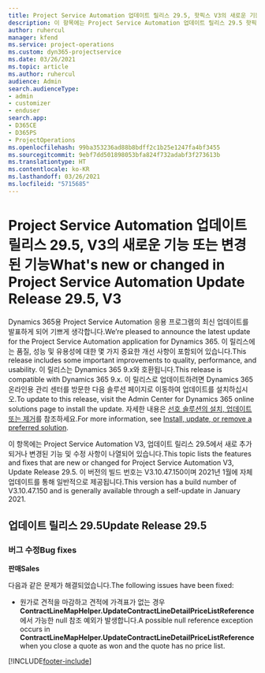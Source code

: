 ```yaml
---
title: Project Service Automation 업데이트 릴리스 29.5, 핫픽스 V3의 새로운 기능 또는 변경된 기능
description: 이 항목에는 Project Service Automation 업데이트 릴리스 29.5 핫픽스, V3에서 사용할 수 있는 기능 및 수정 사항이 나열되어 있습니다.
author: ruhercul
manager: kfend
ms.service: project-operations
ms.custom: dyn365-projectservice
ms.date: 03/26/2021
ms.topic: article
ms.author: ruhercul
audience: Admin
search.audienceType:
- admin
- customizer
- enduser
search.app:
- D365CE
- D365PS
- ProjectOperations
ms.openlocfilehash: 99ba353236ad88b8bdff2c1b25e1247fa4bf3455
ms.sourcegitcommit: 9ebf7dd501898053bfa824f732adabf3f273613b
ms.translationtype: HT
ms.contentlocale: ko-KR
ms.lasthandoff: 03/26/2021
ms.locfileid: "5715685"
---
```

# <a name="whats-new-or-changed-in-project-service-automation-update-release-295-v3"></a><span data-ttu-id="4aeed-103">Project Service Automation 업데이트 릴리스 29.5, V3의 새로운 기능 또는 변경된 기능</span><span class="sxs-lookup"><span data-stu-id="4aeed-103">What's new or changed in Project Service Automation Update Release 29.5, V3</span></span>

<span data-ttu-id="4aeed-104">Dynamics 365용 Project Service Automation 응용 프로그램의 최신 업데이트를 발표하게 되어 기쁘게 생각합니다.</span><span class="sxs-lookup"><span data-stu-id="4aeed-104">We’re pleased to announce the latest update for the Project Service Automation application for Dynamics 365.</span></span> <span data-ttu-id="4aeed-105">이 릴리스에는 품질, 성능 및 유용성에 대한 몇 가지 중요한 개선 사항이 포함되어 있습니다.</span><span class="sxs-lookup"><span data-stu-id="4aeed-105">This release includes some important improvements to quality, performance, and usability.</span></span> <span data-ttu-id="4aeed-106">이 릴리스는 Dynamics 365 9.x와 호환됩니다.</span><span class="sxs-lookup"><span data-stu-id="4aeed-106">This release is compatible with Dynamics 365 9.x.</span></span> <span data-ttu-id="4aeed-107">이 릴리스로 업데이트하려면 Dynamics 365 온라인용 관리 센터를 방문한 다음 솔루션 페이지로 이동하여 업데이트를 설치하십시오.</span><span class="sxs-lookup"><span data-stu-id="4aeed-107">To update to this release, visit the Admin Center for Dynamics 365 online solutions page to install the update.</span></span> <span data-ttu-id="4aeed-108">자세한 내용은 [선호 솔루션의 설치, 업데이트 또는 제거](https://docs.microsoft.com/power-platform/admin/install-remove-preferred-solution)를 참조하세요.</span><span class="sxs-lookup"><span data-stu-id="4aeed-108">For more information, see [Install, update, or remove a preferred solution](https://docs.microsoft.com/power-platform/admin/install-remove-preferred-solution).</span></span>

<span data-ttu-id="4aeed-109">이 항목에는 Project Service Automation V3, 업데이트 릴리스 29.5에서 새로 추가되거나 변경된 기능 및 수정 사항이 나열되어 있습니다.</span><span class="sxs-lookup"><span data-stu-id="4aeed-109">This topic lists the features and fixes that are new or changed for Project Service Automation V3, Update Release 29.5.</span></span> <span data-ttu-id="4aeed-110">이 버전의 빌드 번호는 V3.10.47.150이며 2021년 1월에 자체 업데이트를 통해 일반적으로 제공됩니다.</span><span class="sxs-lookup"><span data-stu-id="4aeed-110">This version has a build number of V3.10.47.150 and is generally available through a self-update in January 2021.</span></span>

## <a name="update-release-295"></a><span data-ttu-id="4aeed-111">업데이트 릴리스 29.5</span><span class="sxs-lookup"><span data-stu-id="4aeed-111">Update Release 29.5</span></span>

### <a name="bug-fixes"></a><span data-ttu-id="4aeed-112">버그 수정</span><span class="sxs-lookup"><span data-stu-id="4aeed-112">Bug fixes</span></span>


<span data-ttu-id="4aeed-113">**판매**</span><span class="sxs-lookup"><span data-stu-id="4aeed-113">**Sales**</span></span>

<span data-ttu-id="4aeed-114">다음과 같은 문제가 해결되었습니다.</span><span class="sxs-lookup"><span data-stu-id="4aeed-114">The following issues have been fixed:</span></span>

- <span data-ttu-id="4aeed-115">원가로 견적을 마감하고 견적에 가격표가 없는 경우 **ContractLineMapHelper.UpdateContractLineDetailPriceListReference** 에서 가능한 null 참조 예외가 발생합니다.</span><span class="sxs-lookup"><span data-stu-id="4aeed-115">A possible null reference exception occurs in **ContractLineMapHelper.UpdateContractLineDetailPriceListReference** when you close a quote as won and the quote has no price list.</span></span>


[!INCLUDE[footer-include](../includes/footer-banner.md)]
